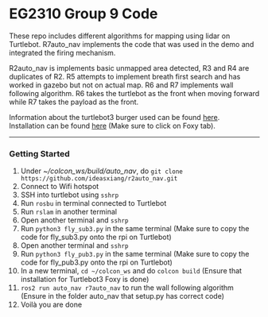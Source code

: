 # EG2310 Group 9 Code
These repo includes different algorithms for mapping using lidar on Turtlebot. R7auto_nav implements the code that was used in the demo and integrated the firing mechanism. </br>

R2auto_nav is implements basic unmapped area detected, R3 and R4 are duplicates of R2. R5 attempts to implement breath first search and has worked in gazebo but not on actual map. R6 and R7 implements wall following algorithm. R6 takes the turtlebot as the front when moving forward while R7 takes the payload as the front. </br>

Information about the turtlebot3 burger used can be found [here](https://emanual.robotis.com/docs/en/platform/turtlebot3/overview/). </br>
Installation can be found [here](https://emanual.robotis.com/docs/en/platform/turtlebot3/overview/) (Make sure to click on Foxy tab).

------
### Getting Started
1. Under *~/colcon_ws/build/auto_nav*, do `git clone https://github.com/ideasxiang/r2auto_nav.git`
2. Connect to Wifi hotspot
3. SSH into turtlebot using `sshrp`
4. Run `rosbu` in terminal connected to Turtlebot
5. Run `rslam` in another terminal
6. Open another terminal and `sshrp`
7. Run `python3 fly_sub3.py` in the same terminal (Make sure to copy the code for fly_sub3.py onto the rpi on Turtlebot)
8. Open another terminal and `sshrp`
9. Run `python3 fly_pub3.py` in the same terminal (Make sure to copy the code for fly_pub3.py onto the rpi on Turtlebot)
10. In a new terminal, `cd ~/colcon_ws` and do `colcon build` (Ensure that installation for Turtlebot3 Foxy is done)
11. `ros2 run auto_nav r7auto_nav` to run the wall following algorithm (Ensure in the folder auto_nav that setup.py has correct code)
12. Voilà you are done 

